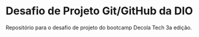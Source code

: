 # Desafio de Projeto Git/GitHub da DIO
Repositório para o desafio de projeto do bootcamp Decola Tech 3a edição.
